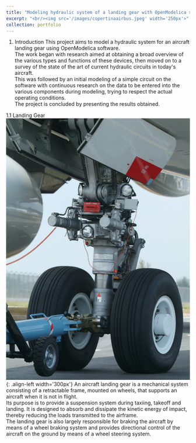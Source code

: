 ```yaml
---
title: "Modeling hydraulic system of a landing gear with OpenModelica software"
excerpt: "<br/><img src='/images/copertinaairbus.jpeg' width='250px'>"
collection: portfolio
---
```


1. Introduction 
This project aims to model a hydraulic system for an aircraft landing gear using OpenModelica software.  
The work began with research aimed at obtaining a broad overview of the various types and functions of these devices, then moved on to a survey of the state of the art of current hydraulic circuits in today's aircraft.  
This was followed by an initial modeling of a simple circuit on the software with continuous research on the data to be entered into the various components during modeling, trying to respect the actual operating conditions.  
The project is concluded by presenting the results obtained.

1.1 Landing Gear  
![Landing gear](/images/Landinggear.png){: .align-left width='300px'}
An aircraft landing gear is a mechanical system consisting of a retractable frame, mounted on wheels, that supports an aircraft when it is not in flight.  
Its purpose is to provide a suspension system during taxiing, takeoff and landing. It is designed to absorb and dissipate the kinetic energy of impact, thereby reducing the loads transmitted to the airframe.  
The landing gear is also largely responsible for braking the aircraft by means of a wheel braking system and provides directional control of the aircraft on the ground by means of a wheel steering system.
